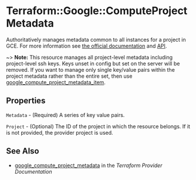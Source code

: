 # Terraform::Google::ComputeProjectMetadata

Authoritatively manages metadata common to all instances for a project in GCE. For more information see
[the official documentation](https://cloud.google.com/compute/docs/storing-retrieving-metadata)
and
[API](https://cloud.google.com/compute/docs/reference/latest/projects/setCommonInstanceMetadata).

~> **Note:**  This resource manages all project-level metadata including project-level ssh keys.
Keys unset in config but set on the server will be removed. If you want to manage only single
key/value pairs within the project metadata rather than the entire set, then use
[google_compute_project_metadata_item](compute_project_metadata_item.html).

## Properties

`Metadata` - (Required) A series of key value pairs.

`Project` - (Optional) The ID of the project in which the resource belongs. If it
is not provided, the provider project is used.


## See Also

* [google_compute_project_metadata](https://www.terraform.io/docs/providers/google/r/compute_project_metadata.html) in the _Terraform Provider Documentation_